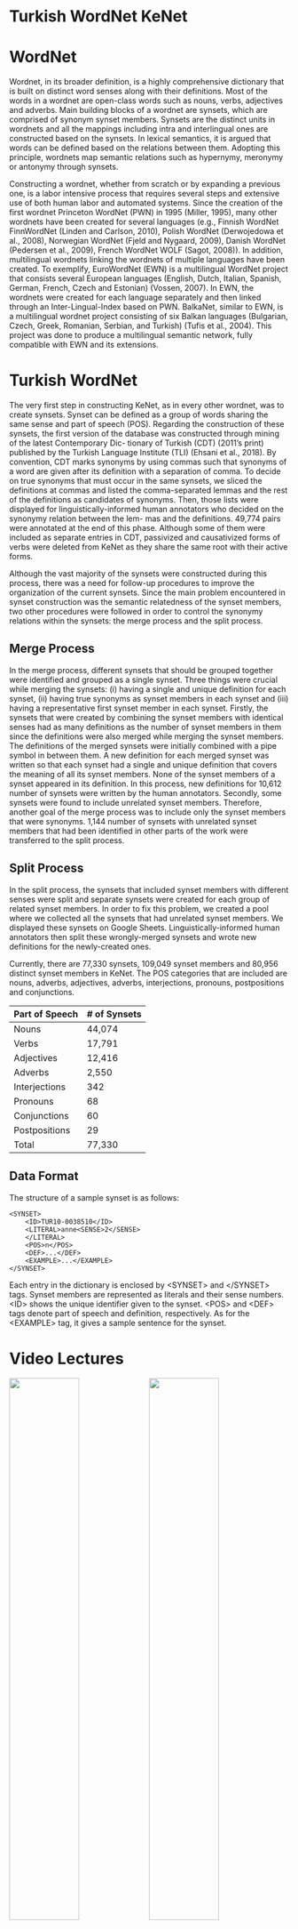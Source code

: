 Turkish WordNet KeNet
============

# WordNet

Wordnet, in its broader definition, is a highly comprehensive dictionary that is built on distinct word senses along with their definitions. Most of the words in a wordnet are open-class words such as nouns, verbs, adjectives and adverbs. Main building blocks of a wordnet are synsets, which are comprised of synonym synset members. Synsets are the distinct units in wordnets and all the mappings including intra and interlingual ones are constructed based on the synsets. In lexical semantics, it is argued that words can be defined based on the relations between them. Adopting this principle, wordnets map semantic relations such as hypernymy, meronymy or antonymy through synsets.

Constructing a wordnet, whether from scratch or by expanding a previous one, is a labor intensive process that requires several steps and extensive use of both human labor and automated systems. Since the creation of the first wordnet Princeton WordNet (PWN) in 1995 (Miller, 1995), many other wordnets have been created for several languages (e.g., Finnish WordNet FinnWordNet (Linden and Carlson, 2010), Polish WordNet (Derwojedowa et al., 2008), Norwegian WordNet (Fjeld and Nygaard, 2009), Danish WordNet (Pedersen et al., 2009), French WordNet WOLF (Sagot, 2008)). In addition, multilingual wordnets linking the wordnets of multiple languages have been created. To exemplify, EuroWordNet (EWN) is a multilingual WordNet project that consists several European languages (English, Dutch, Italian, Spanish, German, French, Czech and Estonian) (Vossen, 2007). In EWN, the wordnets were created for each language separately and then linked through an Inter-Lingual-Index based on PWN. BalkaNet, similar to EWN, is a multilingual wordnet project consisting of six Balkan languages (Bulgarian, Czech, Greek, Romanian, Serbian, and Turkish) (Tufis et al., 2004). This project was done to produce a multilingual semantic network, fully compatible with EWN and its extensions.

# Turkish WordNet

The very first step in constructing KeNet, as in every other wordnet, was to create synsets. Synset can be defined as a group of words sharing the same sense and part of speech (POS). Regarding the construction of these synsets, the first version of the database was constructed through mining of the latest Contemporary Dic- tionary of Turkish (CDT) (2011’s print) published by the Turkish Language Institute (TLI) (Ehsani et al., 2018). By convention, CDT marks synonyms by using commas such that synonyms of a word are given after its definition with a separation of comma. To decide on true synonyms that must occur in the same synsets, we sliced the definitions at commas and listed the comma-separated lemmas and the rest of the definitions as candidates of synonyms. Then, those lists were displayed for linguistically-informed human annotators who decided on the synonymy relation between the lem- mas and the definitions. 49,774 pairs were annotated at the end of this phase. Although some of them were included as separate entries in CDT, passivized and causativized forms of verbs were deleted from KeNet as they share the same root with their active forms.

Although the vast majority of the synsets were constructed during this process, there was a need for follow-up procedures to improve the organization of the current synsets. Since the main problem encountered in synset construction was the semantic relatedness of the synset members, two other procedures were followed in order to control the synonymy relations within the synsets: the merge process and the split process.

## Merge Process

In the merge process, different synsets that should be grouped together were identified and grouped as a single synset. Three things were crucial while merging the synsets: (i) having a single and unique definition for each synset, (ii) having true synonyms as synset members in each synset and (iii) having a representative first synset member in each synset. Firstly, the synsets that were created by combining the synset members with identical senses had as many definitions as the number of synset members in them since the definitions were also merged while merging the synset members. The definitions of the merged synsets were initially combined with a pipe symbol in between them. A new definition for each merged synset was written so that each synset had a single and unique definition that covers the meaning of all its synset members. None of the synset members of a synset appeared in its definition. In this process, new definitions for 10,612 number of synsets were written by the human annotators. Secondly, some synsets were found to include unrelated synset members. Therefore, another goal of the merge process was to include only the synset members that were synonyms. 1,144 number of synsets with unrelated synset members that had been identified in other parts of the work were transferred to the split process.

## Split Process

In the split process, the synsets that included synset members with different senses were split and separate synsets were created for each group of related synset members. In order to fix this problem, we created a pool where we collected all the synsets that had unrelated synset members. We displayed these synsets on Google Sheets. Linguistically-informed human annotators then split these wrongly-merged synsets and wrote new definitions for the newly-created ones.

Currently, there are 77,330 synsets, 109,049 synset members and 80,956 distinct synset members in KeNet. The POS categories that are included are nouns, adverbs, adjectives, adverbs, interjections, pronouns, postpositions and conjunctions.

|Part of Speech|# of Synsets|
|---|---|
|Nouns|44,074|
|Verbs|17,791|
|Adjectives|12,416|
|Adverbs|2,550|
|Interjections|342|
|Pronouns|68|
|Conjunctions|60|
|Postpositions|29|
|Total|77,330|

## Data Format

The structure of a sample synset is as follows:

	<SYNSET>
		<ID>TUR10-0038510</ID>
		<LITERAL>anne<SENSE>2</SENSE>
		</LITERAL>
		<POS>n</POS>
		<DEF>...</DEF>
		<EXAMPLE>...</EXAMPLE>
	</SYNSET>

Each entry in the dictionary is enclosed by \<SYNSET> and \</SYNSET> tags. Synset members are represented as literals and their sense numbers. \<ID> shows the unique identifier given to the synset. \<POS> and \<DEF> tags denote part of speech and definition, respectively. As for the \<EXAMPLE> tag, it gives a sample sentence for the synset.
	
Video Lectures
============

[<img src="https://github.com/StarlangSoftware/TurkishWordNet/blob/master/video1.jpg" width="50%">](https://youtu.be/RLVTegHva_k)[<img src="https://github.com/StarlangSoftware/TurkishWordNet/blob/master/video2.jpg" width="50%">](https://youtu.be/DFc_XEqJshU)[<img src="https://github.com/StarlangSoftware/TurkishWordNet/blob/master/video3.jpg" width="50%">](https://youtu.be/KyA32rOv308)

For Developers
============

You can also see [Java](https://github.com/starlangsoftware/TurkishWordNet), [Python](https://github.com/starlangsoftware/TurkishWordNet-Py), [Cython](https://github.com/starlangsoftware/TurkishWordNet-Cy), [Swift](https://github.com/starlangsoftware/TurkishWordNet-Swift), [Js](https://github.com/starlangsoftware/TurkishWordNet-Js), or [C#](https://github.com/starlangsoftware/TurkishWordNet-CS) repository.

## Requirements

* [C++ Compiler](#cpp)
* [Git](#git)


### CPP
To check if you have compatible C++ Compiler installed,
* Open CLion IDE 
* Preferences >Build,Execution,Deployment > Toolchain  

### Git

Install the [latest version of Git](https://git-scm.com/book/en/v2/Getting-Started-Installing-Git).

## Download Code

In order to work on code, create a fork from GitHub page. 
Use Git for cloning the code to your local or below line for Ubuntu:

	git clone <your-fork-git-link>

A directory called TurkishWordNet-CPP will be created. Or you can use below link for exploring the code:

	git clone https://github.com/starlangsoftware/TurkishWordNet-CPP.git

## Open project with CLion IDE

To import projects from Git with version control:

* Open CLion IDE , select Get From Version Control.

* In the Import window, click URL tab and paste github URL.

* Click open as Project.

Result: The imported project is listed in the Project Explorer view and files are loaded.


## Compile

**From IDE**

After being done with the downloading and opening project, select **Build Project** option from **Build** menu. After compilation process, user can run TestWordNet.cpp .

Detailed Description
============

+ [WordNet](#wordnet)
+ [SynSet](#synset)
+ [Synonym](#synonym)

## WordNet

To load the WordNet KeNet,

	WordNet* a = new WordNet();

To load a particular WordNet,

	WordNet* domain = new WordNet("domain_wordnet.xml");

To bring all the synsets,

	vector<SynSet> synSetList()

To bring a particular synset,

	SynSet getSynSetWithId(string synSetId)

And, to bring all the meanings (Synsets) of a particular word, the following is used.

	vector<SynSet> getSynSetsWithLiteral(string literal)

## SynSet

Synonym is procured in order to find the synonymous literals of a synset.

	Synonym getSynonym()
	
In order to obtain the Relations inside a synset as index based, the following method is used.

	Relation getRelation(int index)

For instance, all the relations in a synset,

	for (int i = 0; i < synset.relationSize(); i++){
		relation = synset.getRelation(i);
		...
	}

## Synonym

The literals inside the Synonym can be found as index based with the following method.

	Literal getLiteral(int index)

For example, all the literals inside a synonym can be found with the following:

	for (int i = 0; i < synonym.literalSize(); i++){
		literal = synonym.getLiteral(i);
		...
	}

# Cite

	@inproceedings{bakay21,
 	title={{T}urkish {W}ord{N}et {K}e{N}et},
 	year={2021},
 	author={O. Bakay and O. Ergelen and E. Sarmis and S. Yildirim and A. Kocabalcioglu and B. N. Arican and M. Ozcelik and E. Saniyar and O. Kuyrukcu and B. 	Avar and O. T. Y{\i}ld{\i}z},
 	booktitle={Proceedings of GWC 2021}
 	}
